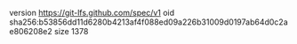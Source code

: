 version https://git-lfs.github.com/spec/v1
oid sha256:b53856dd11d6280b4213af4f088ed09a226b31009d0197ab64d0c2ae806208e2
size 1378

